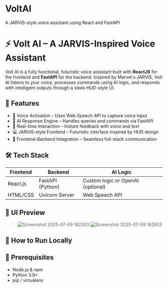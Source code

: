 # VoltAI
A JARVIS-style voice assistant using React and FastAPI

# ⚡ Volt AI – A JARVIS-Inspired Voice Assistant
Volt AI is a fully functional, futuristic voice assistant built with **ReactJS** for the frontend and **FastAPI** for the backend. Inspired by Marvel's JARVIS, Volt AI listens to your voice, processes commands using AI logic, and responds with intelligent outputs through a sleek HUD-style UI.

## 🚀 Features
- 🎤 Voice Activation – Uses Web Speech API to capture voice input
- 🤖 AI Response Engine – Handles queries and commands via FastAPI
- 💬 Real-time Interaction – Instant feedback with voice and text
- 💻 JARVIS-style Frontend – Futuristic interface inspired by HUD design
- 🔗 Frontend-Backend Integration – Seamless full-stack communication

## 🛠️ Tech Stack
| Frontend        | Backend        | AI Logic          |
|-----------------|----------------|-------------------|
| React.js        | FastAPI (Python) | Custom logic or OpenAI (optional) |
| HTML/CSS        | Uvicorn Server | Web Speech API    |


## 📸 UI Preview
> ![Screenshot 2025-07-09 162203](https://github.com/user-attachments/assets/d122837c-b6a7-44e1-9a12-a9a44ec12bb5) 
> ![Screenshot 2025-07-09 162653](https://github.com/user-attachments/assets/5fea229e-e4f6-4e16-babf-3fcb6cb52047)


## 🧪 How to Run Locally


## 🔧 Prerequisites
- Node.js & npm
- Python 3.9+
- pip / virtualenv
